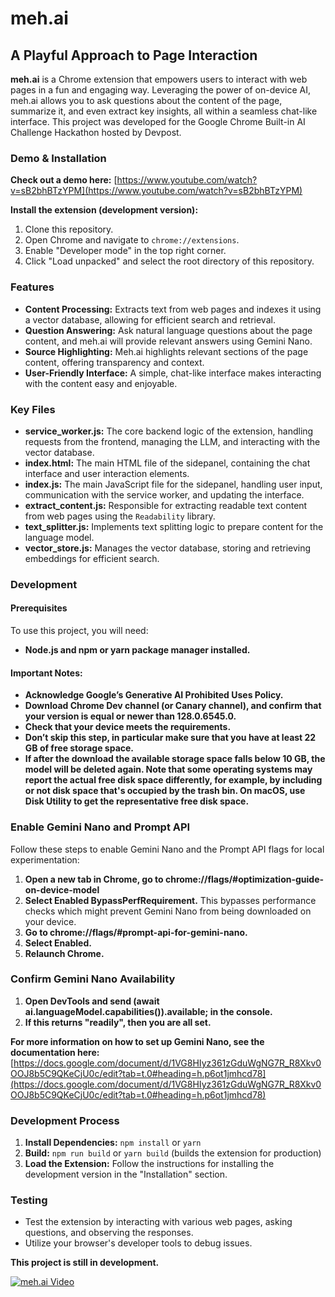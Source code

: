 # meh.ai  
## A Playful Approach to Page Interaction

**meh.ai** is a Chrome extension that empowers users to interact with web pages in a fun and engaging way. Leveraging the power of on-device AI, meh.ai allows you to ask questions about the content of the page, summarize it, and even extract key insights, all within a seamless chat-like interface. This project was developed for the Google Chrome Built-in AI Challenge Hackathon hosted by Devpost.

### Demo & Installation

**Check out a demo here:** [https://www.youtube.com/watch?v=sB2bhBTzYPM](https://www.youtube.com/watch?v=sB2bhBTzYPM)

**Install the extension (development version):**

1. Clone this repository.
2. Open Chrome and navigate to `chrome://extensions`.
3. Enable "Developer mode" in the top right corner.
4. Click "Load unpacked" and select the root directory of this repository.

### Features

- **Content Processing:** Extracts text from web pages and indexes it using a vector database, allowing for efficient search and retrieval.
- **Question Answering:** Ask natural language questions about the page content, and meh.ai will provide relevant answers using Gemini Nano.
- **Source Highlighting:** Meh.ai highlights relevant sections of the page content, offering transparency and context.
- **User-Friendly Interface:** A simple, chat-like interface makes interacting with the content easy and enjoyable. 

### Key Files

- **service_worker.js:** The core backend logic of the extension, handling requests from the frontend, managing the LLM, and interacting with the vector database.
- **index.html:** The main HTML file of the sidepanel, containing the chat interface and user interaction elements.
- **index.js:** The main JavaScript file for the sidepanel, handling user input, communication with the service worker, and updating the interface.
- **extract_content.js:** Responsible for extracting readable text content from web pages using the `Readability` library.
- **text_splitter.js:** Implements text splitting logic to prepare content for the language model.
- **vector_store.js:** Manages the vector database, storing and retrieving embeddings for efficient search.

### Development

#### Prerequisites

To use this project, you will need:

* **Node.js and npm or yarn package manager installed.**

#### Important Notes:

* **Acknowledge Google’s Generative AI Prohibited Uses Policy.**
* **Download Chrome Dev channel (or Canary channel), and confirm that your version is equal or newer than 128.0.6545.0.**
* **Check that your device meets the requirements.**
* **Don’t skip this step, in particular make sure that you have at least 22 GB of free storage space.**
* **If after the download the available storage space falls below 10 GB, the model will be deleted again. Note that some operating systems may report the actual free disk space differently, for example, by including or not disk space that's occupied by the trash bin. On macOS, use Disk Utility to get the representative free disk space.**

### Enable Gemini Nano and Prompt API

Follow these steps to enable Gemini Nano and the Prompt API flags for local experimentation:

1. **Open a new tab in Chrome, go to chrome://flags/#optimization-guide-on-device-model**
2. **Select Enabled BypassPerfRequirement.** This bypasses performance checks which might prevent Gemini Nano from being downloaded on your device.
3. **Go to chrome://flags/#prompt-api-for-gemini-nano.**
4. **Select Enabled.**
5. **Relaunch Chrome.**

### Confirm Gemini Nano Availability

1. **Open DevTools and send (await ai.languageModel.capabilities()).available; in the console.**
2. **If this returns "readily", then you are all set.** 

**For more information on how to set up Gemini Nano, see the documentation here:** [https://docs.google.com/document/d/1VG8HIyz361zGduWgNG7R_R8Xkv0OOJ8b5C9QKeCjU0c/edit?tab=t.0#heading=h.p6ot1jmhcd78](https://docs.google.com/document/d/1VG8HIyz361zGduWgNG7R_R8Xkv0OOJ8b5C9QKeCjU0c/edit?tab=t.0#heading=h.p6ot1jmhcd78)

### Development Process

1. **Install Dependencies:** `npm install` or `yarn` 
2. **Build:** `npm run build` or `yarn build` (builds the extension for production)
3. **Load the Extension:** Follow the instructions for installing the development version in the "Installation" section.

### Testing

- Test the extension by interacting with various web pages, asking questions, and observing the responses.
- Utilize your browser's developer tools to debug issues.

**This project is still in development.**

[![meh.ai Video](https://img.youtube.com/vi/sB2bhBTzYPM/0.jpg)](https://www.youtube.com/watch?v=sB2bhBTzYPM "meh.ai Video")
